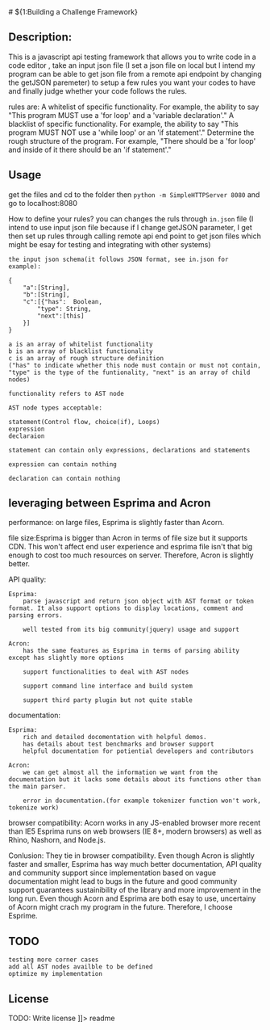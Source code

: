 <snippet>
  <content>
# ${1:Building a Challenge Framework}

## Description:

This is a javascript api testing framework that allows you to write code in a code editor , take an input json file
(I set a json file on local but I intend my program can be able to get json file from a remote api endpoint by changing the getJSON paremeter)
to setup a few rules you want your codes to have and finally judge whether your code follows the rules.

rules are:
A whitelist of specific functionality. For example, the ability to say "This program MUST use a 'for loop' and a 'variable declaration'."
A blacklist of specific functionality. For example, the ability to say "This program MUST NOT use a 'while loop' or an 'if statement'."
Determine the rough structure of the program. For example, "There should be a 'for loop' and inside of it there should be an 'if statement'."


## Usage

get the files and cd to the folder then `python -m SimpleHTTPServer 8080` and go to localhost:8080

How to define your rules?
	you can changes the ruls through `in.json` file 
	(I intend to use input json file because if I change getJSON parameter, I get then set up rules through calling remote api end point to get json files which
	might be esay for testing and integrating with other systems)

	the input json schema(it follows JSON format, see in.json for example):

	{
		"a":[String],
		"b":[String],
		"c":[{"has":  Boolean,
			"type": String,
			"next":[this] 
		}]
	}
	
	a is an array of whitelist functionality
	b is an array of blacklist functionality
	c is an array of rough structure definition
	("has" to indicate whether this node must contain or must not contain, "type" is the type of the funtionality, "next" is an array of child nodes)

	functionality refers to AST node

	AST node types acceptable:

	statement(Control flow, choice(if), Loops)
	expression
	declaraion

	statement can contain only expressions, declarations and statements

	expression can contain nothing

	declaration can contain nothing



## leveraging between Esprima and Acron
performance: on large files, Esprima is slightly faster than Acorn.

file size:Esprima is bigger than Acron in terms of file size but it supports CDN. This won't affect end user experience and esprima file isn't that big enough to cost too much resources on server. Therefore, Acron is slightly better.

API quality:

	Esprima: 
		parse javascript and return json object with AST format or token format. It also support options to display locations, comment and parsing errors.

		well tested from its big community(jquery) usage and support

	Acron: 
		has the same features as Esprima in terms of parsing ability except has slightly more options

		support functionalities to deal with AST nodes

		support command line interface and build system

		support third party plugin but not quite stable



documentation:
	
	Esprima: 
		rich and detailed docomentation with helpful demos.
		has details about test benchmarks and browser support
		helpful documentation for potiential developers and contributors

	Acron: 
		we can get almost all the information we want from the documentation but it lacks some details about its functions other than the main parser.

		error in documentation.(for example tokenizer function won't work, tokenize work)

browser compatibility:
	Acorn works in any JS-enabled browser more recent than IE5
	Esprima runs on web browsers (IE 8+, modern browsers) as well as Rhino, Nashorn, and Node.js.

Conlusion:
	They tie in browser compatibility. Even though Acron is slightly faster and smaller, Esprima has way much better documentation, API quality and community support since implementation based on vague documentation might lead to bugs in the future and good community support guarantees sustainibility of the library and more improvement in the long run. Even though Acorn and Esprima are both esay to use, uncertainy of Acorn might crach my program in the future.
	Therefore, I choose Esprime.

## TODO 
	testing more corner cases
	add all AST nodes availble to be defined
	optimize my implementation
	
## License
TODO: Write license
]]></content>
  <tabTrigger>readme</tabTrigger>
</snippet>

